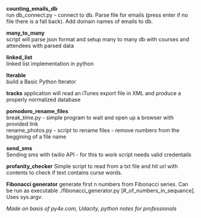 **counting_emails_db**  
run db_connect.py - connect to db. Parse file for emails (press enter if no file there is a fall back). Add domain names of emails to db.

**many_to_many**  
script will parse json format and setup many to many db with courses and attendees with parsed data  

**linked_list**  
linked list implementation in python

**Iterable**  
build a Basic Python Iterator

**tracks**
application will read an iTunes export file in XML and produce a properly normalized database

**pomodoro_rename_files**  
  break_time.py - simple program to wait and open up a browser with provided link  
  rename_photos.py - script to rename files - remove numbers from the beggining of a file name

**send_sms**  
Sending sms with twilio API - for this to work script needs valid credentails

**profanity_checker**
Simple script to read from a txt file and hit url with contents to check if text contains curse words.

**Fibonacci generator** 
generate first n numbers from Fibonacci series. Can be run as executable ./fibonacci_generator.py [#_of_numbers_in_sequance]. Uses sys.argv. 


*Made on basis of py4e.com, Udacity, python notes for professionals*